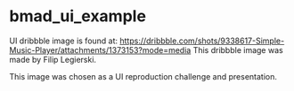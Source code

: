 # bmad_ui_example

UI dribbble image is found at: https://dribbble.com/shots/9338617-Simple-Music-Player/attachments/1373153?mode=media
This dribbble image was made by Filip Legierski.

This image was chosen as a UI reproduction challenge and presentation.
